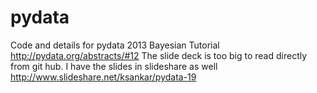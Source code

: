 pydata
======

Code and details for pydata 2013 Bayesian Tutorial http://pydata.org/abstracts/#12
The slide deck is too big to read directly from git hub. I have the slides in slideshare as well http://www.slideshare.net/ksankar/pydata-19